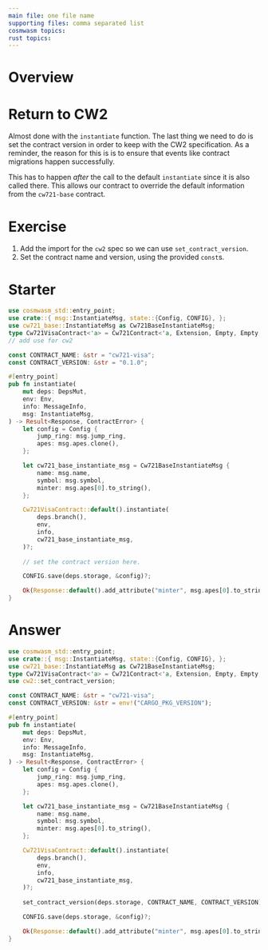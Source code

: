 ```yaml
---
main file: one file name
supporting files: comma separated list
cosmwasm topics:
rust topics:
---
```


# Overview
> 

# Return to CW2
Almost done with the `instantiate` function. The last thing we need to do is set the contract version in order to keep with the CW2 specification. As a reminder, the reason for this is is to ensure that events like contract migrations happen successfully.

This has to happen *after* the call to the default `instantiate` since it is also called there. This allows our contract to override the default information from the `cw721-base` contract.

# Exercise

1. Add the import for the `cw2` spec so we can use `set_contract_version`.
2. Set the contract name and version, using the provided `const`s. 

# Starter
```rust
use cosmwasm_std::entry_point;
use crate::{ msg::InstantiateMsg, state::{Config, CONFIG}, };
use cw721_base::InstantiateMsg as Cw721BaseInstantiateMsg;
type Cw721VisaContract<'a> = Cw721Contract<'a, Extension, Empty, Empty, Empty>;
// add use for cw2

const CONTRACT_NAME: &str = "cw721-visa";
const CONTRACT_VERSION: &str = "0.1.0";

#[entry_point]
pub fn instantiate(
    mut deps: DepsMut,
    env: Env,
    info: MessageInfo,
    msg: InstantiateMsg,
) -> Result<Response, ContractError> {
    let config = Config {
        jump_ring: msg.jump_ring,
        apes: msg.apes.clone(),
    };

    let cw721_base_instantiate_msg = Cw721BaseInstantiateMsg {
        name: msg.name,
        symbol: msg.symbol,
        minter: msg.apes[0].to_string(), 
    };

    Cw721VisaContract::default().instantiate(
        deps.branch(),
        env,
        info,
        cw721_base_instantiate_msg,
    )?;
    
    // set the contract version here.

    CONFIG.save(deps.storage, &config)?;

    Ok(Response::default().add_attribute("minter", msg.apes[0].to_string()))
}
```

# Answer
```rust
use cosmwasm_std::entry_point;
use crate::{ msg::InstantiateMsg, state::{Config, CONFIG}, };
use cw721_base::InstantiateMsg as Cw721BaseInstantiateMsg;
type Cw721VisaContract<'a> = Cw721Contract<'a, Extension, Empty, Empty, Empty>;
use cw2::set_contract_version;

const CONTRACT_NAME: &str = "cw721-visa";
const CONTRACT_VERSION: &str = env!("CARGO_PKG_VERSION");

#[entry_point]
pub fn instantiate(
    mut deps: DepsMut,
    env: Env,
    info: MessageInfo,
    msg: InstantiateMsg,
) -> Result<Response, ContractError> {
    let config = Config {
        jump_ring: msg.jump_ring,
        apes: msg.apes.clone(),
    };

    let cw721_base_instantiate_msg = Cw721BaseInstantiateMsg {
        name: msg.name,
        symbol: msg.symbol,
        minter: msg.apes[0].to_string(), 
    };

    Cw721VisaContract::default().instantiate(
        deps.branch(),
        env,
        info,
        cw721_base_instantiate_msg,
    )?;
    
    set_contract_version(deps.storage, CONTRACT_NAME, CONTRACT_VERSION)?;

    CONFIG.save(deps.storage, &config)?;

    Ok(Response::default().add_attribute("minter", msg.apes[0].to_string()))
}
```